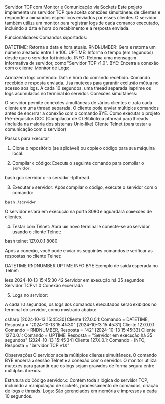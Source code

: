 Servidor TCP com Monitor e Comunicação via Sockets
Este projeto implementa um servidor TCP que aceita conexões simultâneas de clientes e responde a comandos específicos enviados por esses clientes. O servidor também utiliza um monitor para registrar logs de cada comando executado, incluindo a data e hora do recebimento e a resposta enviada.

Funcionalidades
Comandos suportados:

DATETIME: Retorna a data e hora atuais.
RNDNUMBER: Gera e retorna um número aleatório entre 1 e 100.
UPTIME: Informa o tempo (em segundos) desde que o servidor foi iniciado.
INFO: Retorna uma mensagem informativa do servidor, como "Servidor TCP v1.0".
BYE: Encerra a conexão com o cliente.
Monitor de Logs:

Armazena logs contendo:
Data e hora do comando recebido.
Comando recebido e resposta enviada.
Usa mutexes para garantir exclusão mútua no acesso aos logs.
A cada 10 segundos, uma thread separada imprime os logs acumulados no terminal do servidor.
Conexões simultâneas:

O servidor permite conexões simultâneas de vários clientes e trata cada cliente em uma thread separada.
O cliente pode enviar múltiplos comandos antes de encerrar a conexão com o comando BYE.
Como executar o projeto
Pré-requisitos
GCC (Compilador de C)
Biblioteca pthread para threads (incluída na maioria dos sistemas Unix-like)
Cliente Telnet (para testar a comunicação com o servidor)

Passos para executar
1. Clone o repositório (se aplicável) ou copie o código para sua máquina local.

2. Compilar o código:
   Execute o seguinte comando para compilar o servidor:

bash
gcc servidor.c -o servidor -lpthread

3. Executar o servidor:
   Após compilar o código, execute o servidor com o comando:

bash
./servidor

   O servidor estará em execução na porta 8080 e aguardará conexões de clientes.

4. Testar com Telnet:
   Abra um novo terminal e conecte-se ao servidor usando o cliente Telnet:

bash
telnet 127.0.0.1 8080

Após a conexão, você pode enviar os seguintes comandos e verificar as respostas no cliente Telnet:

DATETIME
RNDNUMBER
UPTIME
INFO
BYE
Exemplo de saída esperada no Telnet:

less
2024-10-13 15:45:30
42
Servidor em execução há 35 segundos
Servidor TCP v1.0
Conexão encerrada

5. Logs no servidor:

A cada 10 segundos, os logs dos comandos executados serão exibidos no terminal do servidor, como mostrado abaixo:

csharp
[2024-10-13 15:45:30] Cliente 127.0.0.1: Comando = DATETIME, Resposta = "2024-10-13 15:45:30"
[2024-10-13 15:45:31] Cliente 127.0.0.1: Comando = RNDNUMBER, Resposta = "42"
[2024-10-13 15:45:33] Cliente 127.0.0.1: Comando = UPTIME, Resposta = "Servidor em execução há 35 segundos"
[2024-10-13 15:45:34] Cliente 127.0.0.1: Comando = INFO, Resposta = "Servidor TCP v1.0"

Observações
O servidor aceita múltiplos clientes simultâneos.
O comando BYE encerra a sessão Telnet e a conexão com o servidor.
O monitor utiliza mutexes para garantir que os logs sejam gravados de forma segura entre múltiplas threads.

Estrutura do Código
servidor.c: Contém toda a lógica do servidor TCP, incluindo a manipulação de sockets, processamento de comandos, criação de logs e threads.
Logs: São gerenciados em memória e impressos a cada 10 segundos.
